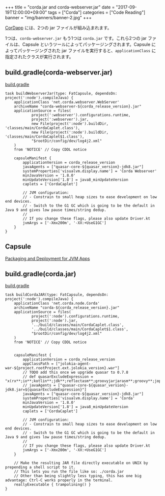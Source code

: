 +++
title = "corda.jar and corda-webserver.jar"
date = "2017-09-19T12:00:00+09:00"
tags = ["Corda"]
categories = ["Code Reading"]
banner = "img/banners/banner-2.jpg"
+++

[CorDapp](https://docs.corda.net/releases/release-M14.0/cordapp-overview.html) には、2つの jar ファイルが組み込まれます。

<!--more-->

1つは、`corda-webserver.jar` もう1つは `corda.jar` です。これら2つの jar ファイルは、Capsule というツールによってパッケージングされます。Capsule によってパッケージングされた jar ファイルを実行すると、`applicationClass` に指定されたクラスが実行されます。

## build.gradle(corda-webserver.jar)
[build.gradle](https://github.com/corda/corda/blob/release-M14.0/webserver/webcapsule/build.gradle)
```
task buildWebserverJar(type: FatCapsule, dependsOn: project(':node').compileJava) {
    applicationClass 'net.corda.webserver.WebServer'
    archiveName "corda-webserver-${corda_release_version}.jar"
    applicationSource = files(
            project(':webserver').configurations.runtime,
            project(':webserver').jar,
            new File(project(':node').buildDir, 'classes/main/CordaCaplet.class'),
            new File(project(':node').buildDir, 'classes/main/CordaCaplet$1.class'),
            "$rootDir/config/dev/log4j2.xml"
    )
    from 'NOTICE' // Copy CDDL notice

    capsuleManifest {
        applicationVersion = corda_release_version
        javaAgents = ["quasar-core-${quasar_version}-jdk8.jar"]
        systemProperties['visualvm.display.name'] = 'Corda Webserver'
        minJavaVersion = '1.8.0'
        minUpdateVersion['1.8'] = java8_minUpdateVersion
        caplets = ['CordaCaplet']

        // JVM configuration:
        // - Constrain to small heap sizes to ease development on low end devices.
        // - Switch to the G1 GC which is going to be the default in Java 9 and gives low pause times/string dedup.
        //
        // If you change these flags, please also update Driver.kt
        jvmArgs = ['-Xmx200m', '-XX:+UseG1GC']
    }
}
```

## Capsule
[Packaging and Deployment for JVM Apps](http://www.capsule.io/)

## build.gradle(corda.jar)
[build.gradle](https://github.com/corda/corda/blob/release-M14.0/node/capsule/build.gradle)
```
task buildCordaJAR(type: FatCapsule, dependsOn: project(':node').compileJava) {
    applicationClass 'net.corda.node.Corda'
    archiveName "corda-${corda_release_version}.jar"
    applicationSource = files(
            project(':node').configurations.runtime,
            project(':node').jar,
            '../build/classes/main/CordaCaplet.class',
            '../build/classes/main/CordaCaplet$1.class',
            "$rootDir/config/dev/log4j2.xml"
    )
    from 'NOTICE' // Copy CDDL notice


    capsuleManifest {
        applicationVersion = corda_release_version
        appClassPath = ["jolokia-agent-war-${project.rootProject.ext.jolokia_version}.war"]
        // TODO add this once we upgrade quasar to 0.7.8
        // def quasarExcludeExpression = "x(rx**;io**;kotlin**;jdk**;reflectasm**;groovyjarjarasm**;groovy**;joptsimple**;groovyjarjarantlr**;javassist**;com.fasterxml**;com.typesafe**;com.google**;com.zaxxer**;com.jcabi**;com.codahale**;com.esotericsoftware**;de.javakaffee**;org.objectweb**;org.slf4j**;org.w3c**;org.codehaus**;org.h2**;org.crsh**;org.fusesource**;org.hibernate**;org.dom4j**;org.bouncycastle**;org.apache**;org.objenesis**;org.jboss**;org.xml**;org.jcp**;org.jetbrains**;org.yaml**;co.paralleluniverse**;net.i2p**)"
        // javaAgents = ["quasar-core-${quasar_version}-jdk8.jar=${quasarExcludeExpression}"]
        javaAgents = ["quasar-core-${quasar_version}-jdk8.jar"]
        systemProperties['visualvm.display.name'] = 'Corda'
        minJavaVersion = '1.8.0'
        minUpdateVersion['1.8'] = java8_minUpdateVersion
        caplets = ['CordaCaplet']

        // JVM configuration:
        // - Constrain to small heap sizes to ease development on low end devices.
        // - Switch to the G1 GC which is going to be the default in Java 9 and gives low pause times/string dedup.
        //
        // If you change these flags, please also update Driver.kt
        jvmArgs = ['-Xmx200m', '-XX:+UseG1GC']
    }

    // Make the resulting JAR file directly executable on UNIX by prepending a shell script to it.
    // This lets you run the file like so: ./corda.jar
    // Other than being slightly less typing, this has one big advantage: Ctrl-C works properly in the terminal.
    reallyExecutable { trampolining() }
}
```
